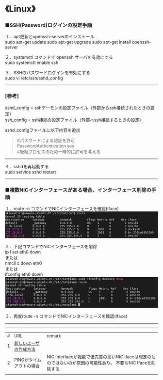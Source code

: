 # 《Linux》<br>
### **■SSH(Password)ログインの設定手順**

１．apt更新とopenssh-serverのインストール<br>
sudo apt-get update
sudo apt-get upgrade
sudo apt-get install openssh-server

２．systemctl コマンドで openssh サーバを有効にする<br>
sudo systemctl enable ssh

３．SSHのパスワードログインを有効にする<br>
sudo vi /etc/ssh/sshd_config

---
### [参考]<br>
sshd_config = sshデーモンの設定ファイル（外部からssh接続されたときの設定）<br>
ssh_config = ssh接続の設定ファイル（外部へssh接続するときの設定）
<br>

sshd_configファイルに以下内容を追加<br>
>#パスワードによる認証を許可<br>
>PasswordAuthentication yes<br>
>#後続プロセスのため一時的に許可を与える
---

４．sshdを再起動する<br>
sudo service sshd restart

---
### **■複数NICインターフェースがある場合、インターフェース削除の手順**
１．route -n コマンドでNICインターフェースを確認(Iface)<br>
![Alt text](./images/image10.png)

２．下記コマンドでNICインターフェースを削除<br>
ip l set eth0 down<br>
または<br>
nmcli c down eth0<br>
または<br>
ifconfig eth0 down<br>
![Alt text](./images/image11.png)

３．再度route -n コマンドでNICインターフェースを確認(Iface)<br>

---
---
||||
|---|---|---|
|#|URL|remark|
|1|[新しいユーザの作成方法](https://qiita.com/RYOSKATE/items/81b564b2ab281ec7f27d#:~:text=%E3%83%A6%E3%83%BC%E3%82%B6%E3%83%BC%E3%81%AE%E8%BF%BD%E5%8A%A0%20sudo%20adduser%20%E6%96%B0%E3%81%97%E3%81%84%E3%83%A6%E3%83%BC%E3%82%B6%E3%83%BC%E5%90%8D%20%E7%B6%9A%E3%81%84%E3%81%A6%E3%83%91%E3%82%B9%E3%83%AF%E3%83%BC%E3%83%89%E3%81%AE%E5%85%A5%E5%8A%9B%20%28%E5%86%8D%E5%85%A5%E5%8A%9B%E7%A2%BA%E8%AA%8D%E6%9C%89%E3%82%8A%29%20%E3%81%9D%E3%81%AE%E5%BE%8C%E3%81%AF%E3%83%95%E3%83%AB%E3%83%8D%E3%83%BC%E3%83%A0%E3%81%AA%E3%81%A9%E3%81%AE%E3%82%AA%E3%83%97%E3%82%B7%E3%83%A7%E3%83%B3%E5%85%A5%E5%8A%9B,%E3%83%A6%E3%83%BC%E3%82%B6%E3%83%BC%E3%81%AE%E5%89%8A%E9%99%A4%20sudo%20userdel%20-r%20%E5%89%8A%E9%99%A4%E3%81%97%E3%81%9F%E3%81%84%E3%83%A6%E3%83%BC%E3%82%B6%E3%83%BC%E5%90%8D%20-r%20%E3%81%AFhome%E3%81%AE%E3%83%87%E3%82%A3%E3%83%AC%E3%82%AF%E3%83%88%E3%83%AA%E3%82%82%E4%B8%80%E7%B7%92%E3%81%AB%E5%89%8A%E9%99%A4%E3%81%99%E3%82%8B%E3%82%AA%E3%83%97%E3%82%B7%E3%83%A7%E3%83%B3)
|2|PINGがタイムアウトの場合|NIC Interfaceが複数で優先度の高いNIC Ifaceは想定のものではないのが原因の可能性あり。 不要なNIC Ifaceを削除する|
||||


